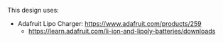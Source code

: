 This design uses:

* Adafruit Lipo Charger: https://www.adafruit.com/products/259
  - https://learn.adafruit.com/li-ion-and-lipoly-batteries/downloads